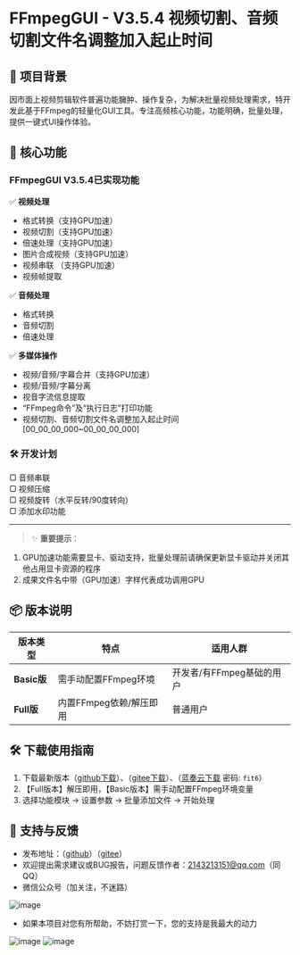 # FFmpegGUI - V3.5.4 视频切割、音频切割文件名调整加入起止时间

## 📌 项目背景
因市面上视频剪辑软件普遍功能臃肿、操作复杂，为解决批量视频处理需求，特开发此基于FFmpeg的轻量化GUI工具。专注高频核心功能，功能明确，批量处理，提供一键式UI操作体验。

## 🚀 核心功能
### FFmpegGUI V3.5.4已实现功能
✅ **视频处理**  
- 格式转换（支持GPU加速）
- 视频切割（支持GPU加速）
- 倍速处理（支持GPU加速）
- 图片合成视频（支持GPU加速）
- 视频串联 （支持GPU加速）
- 视频帧提取

✅ **音频处理**  
- 格式转换
- 音频切割
- 倍速处理

✅ **多媒体操作**  
- 视频/音频/字幕合并（支持GPU加速）
- 视频/音频/字幕分离
- 视音字流信息提取
- “FFmpeg命令”及“执行日志”打印功能
- 视频切割、音频切割文件名调整加入起止时间[00_00_00_000~00_00_00_000]

### 🛠 开发计划
▢ 音频串联  
▢ 视频压缩  
▢ 视频旋转（水平反转/90度转向）  
▢ 添加水印功能

---
> ✨ **重要提示**：
1. GPU加速功能需要显卡、驱动支持，批量处理前请确保更新显卡驱动并关闭其他占用显卡资源的程序
2. 成果文件名中带（GPU加速）字样代表成功调用GPU

## 📦 版本说明
| 版本类型 | 特点 | 适用人群 |
|----------|------|----------|
| **Basic版** | 需手动配置FFmpeg环境 | 开发者/有FFmpeg基础的用户 |
| **Full版** | 内置FFmpeg依赖/解压即用 | 普通用户 |

## 🛠 下载使用指南
1. 下载最新版本（[github下载](https://github.com/fengruyi123/FFmpegGUI/releases)）、（[gitee下载](https://gitee.com/fengruyi123/ffmpeg-gui/releases)）、（[蓝奏云下载](https://wwhr.lanzoul.com/b0ulal6ba) 密码: `fit6`）
2. 【Full版本】解压即用，【Basic版本】需手动配置FFmpeg环境变量
3. 选择功能模块 → 设置参数 → 批量添加文件 → 开始处理

## 📢 支持与反馈
- 发布地址：（[github]( https://github.com/fengruyi123/FFmpegGUI/tree/main)）（[gitee](https://gitee.com/fengruyi123/ffmpeg-gui)）  
- 欢迎提出需求建议或BUG报告，问题反馈作者：2143213151@qq.com（同QQ）
- 微信公众号（加关注，不迷路）

![image](https://github.com/user-attachments/assets/4550c102-94c8-4408-808f-0d18dd5c8a55)

- 如果本项目对您有所帮助，不妨打赏一下，您的支持是我最大的动力

![image](https://github.com/user-attachments/assets/191d85d5-be6f-439a-9a26-67e19f9325d1)
![image](https://github.com/user-attachments/assets/dbd9bfe4-0549-4134-aabb-134e0cebd4de)



